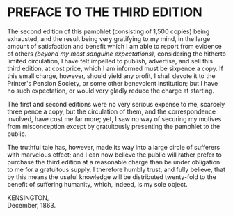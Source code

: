 # PREFACE TO THE THIRD EDITION

The second edition of this pamphlet (consisting of 1,500 copies) being exhausted, and the result being very gratifying to my mind, in the large amount of satisfaction and benefit which I am able to report from evidence of others _(beyond my most sanguine expectations)_, considering the hitherto limited circulation, I have felt impelled to publish, advertise, and sell this third edition, at cost price, which I am informed must be sixpence a copy. If this small charge, however, should yield any profit, I shall devote it to the Printer's Pension Society, or some other benevolent institution; but I have no such expectation, or would very gladly reduce the charge at starting.

The first and second editions were no very serious expense to me, scarcely three pence a copy, but the circulation of them, and the correspondence involved, have cost me far more; yet, I saw no way of securing my motives from misconception except by gratuitously presenting the pamphlet to the public.

The truthful tale has, however, made its way into a large circle of sufferers with marvelous effect; and I can now believe the public will rather prefer to purchase the third edition at a reasonable charge than be under obligation to me for a gratuitous supply. I therefore humbly trust, and fully believe, that by this means the useful knowledge will be distributed twenty-fold to the benefit of suffering humanity, which, indeed, is my sole object.

KENSINGTON,  
December, 1863.
